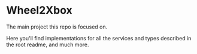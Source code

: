 # Wheel2Xbox
The main project this repo is focused on.

Here you'll find implementations for all the services and types described in the root readme, and much more.
